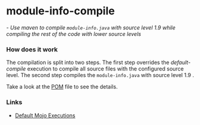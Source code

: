 # module-info-compile
*- Use maven to compile `module-info.java` with source level 1.9 while compiling the rest of the code with lower source levels*


### How does it work
The compilation is split into two steps. The first step overrides the *default-compile* execution to compile all source files with the configured source level.
The second step compiles the `module-info.java` with source level 1.9 .

Take a look at the [POM](pom.xml) file to see the details.


### Links

- [Default Mojo Executions](https://maven.apache.org/guides/mini/guide-default-execution-ids.html)
